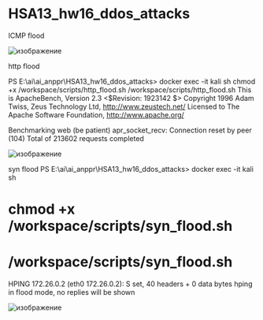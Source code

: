 # HSA13_hw16_ddos_attacks

ICMP flood

![изображение](https://github.com/user-attachments/assets/86e6b1ce-98c3-45c5-aaef-9728688fa7b2)


http flood

PS E:\ai\ai_anppr\HSA13_hw16_ddos_attacks> docker exec -it kali sh
chmod +x /workspace/scripts/http_flood.sh
/workspace/scripts/http_flood.sh
This is ApacheBench, Version 2.3 <$Revision: 1923142 $>
Copyright 1996 Adam Twiss, Zeus Technology Ltd, http://www.zeustech.net/
Licensed to The Apache Software Foundation, http://www.apache.org/

Benchmarking web (be patient)
apr_socket_recv: Connection reset by peer (104)
Total of 213602 requests completed

![изображение](https://github.com/user-attachments/assets/f48933ee-93ca-4124-9b19-9ee8f0b514ca)



syn flood
PS E:\ai\ai_anppr\HSA13_hw16_ddos_attacks> docker exec -it kali sh
# chmod +x /workspace/scripts/syn_flood.sh
# /workspace/scripts/syn_flood.sh
HPING 172.26.0.2 (eth0 172.26.0.2): S set, 40 headers + 0 data bytes
hping in flood mode, no replies will be shown

![изображение](https://github.com/user-attachments/assets/aff704d2-beb1-4aeb-afe6-22e0a087df42)
